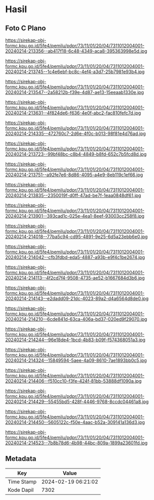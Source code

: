 # Hasil

## Foto C Plano

https://sirekap-obj-formc.kpu.go.id/5fe4/pemilu/pdpr/73/11/01/20/04/7311012004001-20240214-213356--ab417f18-6c48-4349-aca8-395363998e5d.jpg

https://sirekap-obj-formc.kpu.go.id/5fe4/pemilu/pdpr/73/11/01/20/04/7311012004001-20240214-213745--1c4e6ebf-bc8c-4ef4-a3d7-25b7981e93b4.jpg

https://sirekap-obj-formc.kpu.go.id/5fe4/pemilu/pdpr/73/11/01/20/04/7311012004001-20240214-213547--2a58212b-f39e-4d87-ae13-15eeaab1330e.jpg

https://sirekap-obj-formc.kpu.go.id/5fe4/pemilu/pdpr/73/11/01/20/04/7311012004001-20240214-213631--4f824de6-f636-4e0f-abc2-fac810fefc7d.jpg

https://sirekap-obj-formc.kpu.go.id/5fe4/pemilu/pdpr/73/11/01/20/04/7311012004001-20240214-214335--472760c7-2d6e-4f0c-b013-98f81e4d76ad.jpg

https://sirekap-obj-formc.kpu.go.id/5fe4/pemilu/pdpr/73/11/01/20/04/7311012004001-20240214-213723--99bf48bc-c8b4-4849-b8fd-652c7b5fcd8d.jpg

https://sirekap-obj-formc.kpu.go.id/5fe4/pemilu/pdpr/73/11/01/20/04/7311012004001-20240214-213751--a92fe7e6-8d86-4095-a4e9-8eb119c1ef66.jpg

https://sirekap-obj-formc.kpu.go.id/5fe4/pemilu/pdpr/73/11/01/20/04/7311012004001-20240214-213835--2350019f-d0ff-47ad-be7f-1eaa0848df61.jpg

https://sirekap-obj-formc.kpu.go.id/5fe4/pemilu/pdpr/73/11/01/20/04/7311012004001-20240214-213901--393cad1c-025e-4ea1-8eef-93003cc258f8.jpg

https://sirekap-obj-formc.kpu.go.id/5fe4/pemilu/pdpr/73/11/01/20/04/7311012004001-20240214-214018--77ba5c94-cd95-4891-9e25-6d5a23ebb6e0.jpg

https://sirekap-obj-formc.kpu.go.id/5fe4/pemilu/pdpr/73/11/01/20/04/7311012004001-20240214-214042--cfb3fdbd-eda5-4887-a93b-e9f4c1be2674.jpg

https://sirekap-obj-formc.kpu.go.id/5fe4/pemilu/pdpr/73/11/01/20/04/7311012004001-20240214-214113--4f2cd7f4-9508-4735-ae52-b1667684d3b6.jpg

https://sirekap-obj-formc.kpu.go.id/5fe4/pemilu/pdpr/73/11/01/20/04/7311012004001-20240214-214143--e2dadd09-21dc-4023-89a2-d4a6564d8de0.jpg

https://sirekap-obj-formc.kpu.go.id/5fe4/pemilu/pdpr/73/11/01/20/04/7311012004001-20240214-214210--6cde841d-63ca-406a-bd37-020ed9f29070.jpg

https://sirekap-obj-formc.kpu.go.id/5fe4/pemilu/pdpr/73/11/01/20/04/7311012004001-20240214-214244--96e18de4-1bcd-4b83-b09f-f574368051a3.jpg

https://sirekap-obj-formc.kpu.go.id/5fe4/pemilu/pdpr/73/11/01/20/04/7311012004001-20240214-214324--15849594-5aee-4a09-8610-7ae1893bb0c5.jpg

https://sirekap-obj-formc.kpu.go.id/5fe4/pemilu/pdpr/73/11/01/20/04/7311012004001-20240214-214406--f510cc10-f3fe-424f-81bb-53888df1090a.jpg

https://sirekap-obj-formc.kpu.go.id/5fe4/pemilu/pdpr/73/11/01/20/04/7311012004001-20240214-214429--55455bd5-428f-4446-9768-8ccdc04461a8.jpg

https://sirekap-obj-formc.kpu.go.id/5fe4/pemilu/pdpr/73/11/01/20/04/7311012004001-20240214-214450--5605122c-f50e-4aac-b52a-309141a136d3.jpg

https://sirekap-obj-formc.kpu.go.id/5fe4/pemilu/pdpr/73/11/01/20/04/7311012004001-20240214-214523--7b8b78d6-4b98-44bc-809a-1899a23601fd.jpg


## Metadata

| Key        | Value               |
| ---------- | ------------------- |
| Time Stamp | 2024-02-19 06:21:02 |
| Kode Dapil | 7302                |



